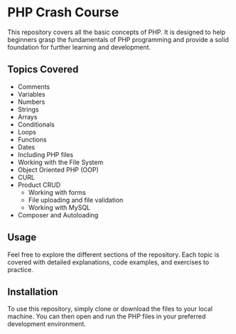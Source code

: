 # PHP Crash Course

This repository covers all the basic concepts of PHP. It is designed to help beginners grasp the fundamentals of PHP programming and provide a solid foundation for further learning and development.

## Topics Covered

- Comments
- Variables
- Numbers
- Strings
- Arrays
- Conditionals
- Loops
- Functions
- Dates
- Including PHP files
- Working with the File System
- Object Oriented PHP (OOP)
- CURL
- Product CRUD
   - Working with forms
   - File uploading and file validation
   - Working with MySQL
- Composer and Autoloading

## Usage

Feel free to explore the different sections of the repository. Each topic is covered with detailed explanations, code examples, and exercises to practice.

## Installation

To use this repository, simply clone or download the files to your local machine. You can then open and run the PHP files in your preferred development environment.

```bash
